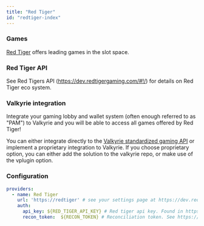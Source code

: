 ```yaml
---
title: "Red Tiger"
id: "redtiger-index"
---
```


### Games

[Red Tiger](https://www.redtiger.com/) offers leading games in the slot space.

### Red Tiger API

See Red Tigers API (https://dev.redtigergaming.com/#!/) for details on Red Tiger eco system.

### Valkyrie integration

Integrate your gaming lobby and wallet system (often enough referred to as "PAM") to Valkyrie and you will be able to access all games offered by Red Tiger!

You can either integrate directly to the [Valkyrie standardized gaming API](/docs/wallet/valkyrie-pam-api)  or implement a proprietary integration to Valkyrie. If you choose proprietary option, you can either add the solution to the valkyrie repo, or make use of the vplugin option.

### Configuration

```yaml
providers:
  - name: Red Tiger
    url: 'https://redtiger' # see your settings page at https://dev.redtigergaming.com to see your operator specific url
    auth:
      api_key: ${RED_TIGER_API_KEY} # Red tiger api key. Found in https://dev.redtigergaming.com
      recon_token:  ${RECON_TOKEN} # Reconciliation token. See https://dev.redtigergaming.com
```